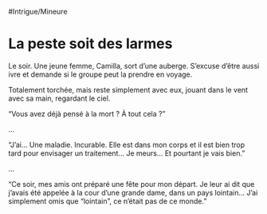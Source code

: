 #Intrigue/Mineure
# La peste soit des larmes
Le soir. Une jeune femme, Camilla, sort d’une auberge. S’excuse d’être aussi ivre et demande si le groupe peut la prendre en voyage.

Totalement torchée, mais reste simplement avec eux, jouant dans le vent avec sa main, regardant le ciel.

“Vous avez déjà pensé à la mort ? À tout cela ?”

…

“J’ai… Une maladie. Incurable. Elle est dans mon corps et il est bien trop tard pour envisager un traitement… Je meurs… Et pourtant je vais bien.”

... 

“Ce soir, mes amis ont préparé une fête pour mon départ. Je leur ai dit que j’avais été appelée à la cour d’une grande dame, dans un pays lointain… J’ai simplement omis que “lointain”, ce n’était pas de ce monde.”